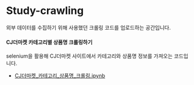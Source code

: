 # Study-crawling

외부 데이터를 수집하기 위해 사용했던 크롤링 코드를 업로드하는 공간입니다.

#### CJ더마켓 카테고리별 상품명 크롤링하기
selenium을 활용해 CJ더마켓 사이트에서 카테고리와 상품명 정보를 가져오는 코드입니다.

* [CJ더마켓_카테고리_상품명_크롤링.ipynb](https://github.com/jiazzang/Study-crawling/blob/main/CJ%EB%8D%94%EB%A7%88%EC%BC%93_%EC%B9%B4%ED%85%8C%EA%B3%A0%EB%A6%AC_%EC%83%81%ED%92%88%EB%AA%85_%ED%81%AC%EB%A1%A4%EB%A7%81.ipynb) 
